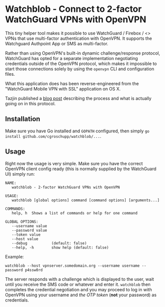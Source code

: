 Watchblob - Connect to 2-factor WatchGuard VPNs with OpenVPN 
===================================

This tiny helper tool makes it possible to use WatchGuard / Firebox / <<whatever
they are actually called>> VPNs that use multi-factor authentication with OpenVPN.
It supports the Watchguard Authpoint App or SMS as multi-factor.

Rather than using OpenVPN's built-in dynamic challenge/response protocol, WatchGuard
has opted for a separate implementation negotiating credentials outside of the
OpenVPN protocol, which makes it impossible to start those connections solely by
using the `openvpn` CLI and configuration files.

What this application does has been reverse-engineered from the "WatchGuard Mobile VPN
with SSL" application on OS X.

Tazjin published a [blog post](https://www.tazj.in/en/1486830338) describing the process
and what is actually going on in this protocol.

## Installation

Make sure you have Go installed and `GOPATH` configured, then simply
`go install github.com/cgroschupp/watchblob/...`.

## Usage

Right now the usage is very simple. Make sure you have the correct OpenVPN client
config ready (this is normally supplied by the WatchGuard UI) simply run:

```
NAME:
   watchblob - 2-factor WatchGuard VPNs with OpenVPN

USAGE:
   watchblob [global options] command [command options] [arguments...]

COMMANDS:
   help, h  Shows a list of commands or help for one command

GLOBAL OPTIONS:
   --username value
   --password value
   --token value
   --host value
   --debug           (default: false)
   --help, -h        show help (default: false)
```

Example:
```
watchblob --host vpnserver.somedomain.org --username username --password p4ssw0rd
```

The server responds with a challenge which is displayed to the user, wait until you
receive the SMS code or whatever and enter it. `watchblob` then completes the
credential negotiation and you may proceed to log in with OpenVPN using your username
and *the OTP token* (**not**  your password) as credentials.
